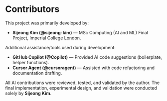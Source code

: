 # Contributors

This project was primarily developed by:

- **Sijeong Kim (@sijeong-kim)** — MSc Computing (AI and ML) Final Project, Imperial College London.

Additional assistance/tools used during development:

- **GitHub Copilot (@Copilot)** — Provided AI code suggestions (boilerplate, helper functions).
- **Cursor Agent (@cursoragent)** — Assisted with code refactoring and documentation drafting.

All AI contributions were reviewed, tested, and validated by the author. 
The final implementation, experimental design, and validation were conducted 
solely by **Sijeong Kim**.
